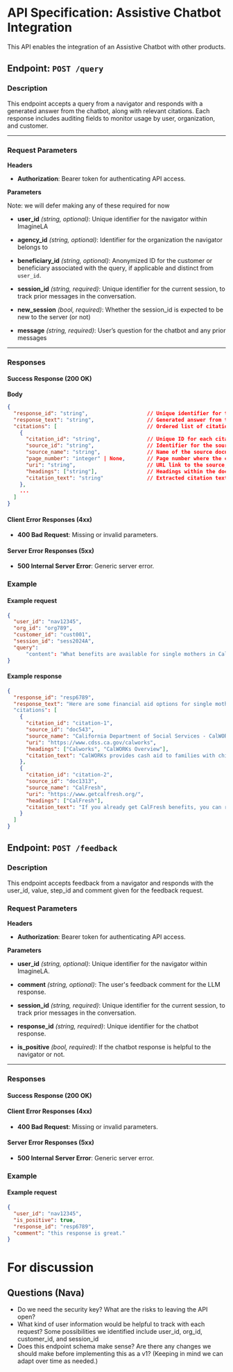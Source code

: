 # API Specification: Assistive Chatbot Integration

This API enables the integration of an Assistive Chatbot with other products.

## Endpoint: `POST /query`

### Description

This endpoint accepts a query from a navigator and responds with a generated answer from the chatbot, along with relevant citations. Each response includes auditing fields to monitor usage by user, organization, and customer.

---

### Request Parameters

**Headers**

- **Authorization**: Bearer token for authenticating API access.

**Parameters**

Note: we will defer making any of these required for now

- **user_id** _(string, optional)_: Unique identifier for the navigator within ImagineLA
- **agency_id** _(string, optional)_: Identifier for the organization the navigator belongs to
- **beneficiary_id** _(string, optional)_: Anonymized ID for the customer or beneficiary associated with the query, if applicable and distinct from `user_id`.

- **session_id** _(string, required)_: Unique identifier for the current session, to track prior messages in the conversation.
- **new_session** _(bool, required)_: Whether the session_id is expected to be new to the server (or not)
- **message** _(string, required)_: User’s question for the chatbot and any prior messages

---

### Responses

#### Success Response (200 OK)

**Body**

```json
{
  "response_id": "string",                   // Unique identifier for the chatbot response
  "response_text": "string",                 // Generated answer from the chatbot in Markdown format
  "citations": [                             // Ordered list of citations with mappings to the Markdown response text
    {
      "citation_id": "string",               // Unique ID for each citation
      "source_id": "string",                 // Identifier for the source document
      "source_name": "string",               // Name of the source document
      "page_number": "integer" | None,       // Page number where the citation is found, if available
      "uri": "string",                       // URL link to the source, if available
      "headings": ["string"],                // Headings within the document, if available
      "citation_text": "string"              // Extracted citation text
    },
    ...
  ]
}
```

#### Client Error Responses (4xx)

- **400 Bad Request**: Missing or invalid parameters.

#### Server Error Responses (5xx)

- **500 Internal Server Error**: Generic server error.

### Example

#### Example request

```json
{
  "user_id": "nav12345",
  "org_id": "org789",
  "customer_id": "cust001",
  "session_id": "sess2024A",
  "query":
      "content": "What benefits are available for single mothers in California?",
}
```

#### Example response

```json
{
  "response_id": "resp6789",
  "response_text": "Here are some financial aid options for single mothers in California:\n\n- **CalWORKs**: This program provides cash aid to families with children.(citation-1)\n- **CalFresh**: A food assistance program for low-income individuals.(citation-2)\n\nFor more details, visit [CalWORKs Program](https://www.cdss.ca.gov/calworks)."
  "citations": [
    {
      "citation_id": "citation-1",
      "source_id": "doc543",
      "source_name": "California Department of Social Services - CalWORKs",
      "uri": "https://www.cdss.ca.gov/calworks",
      "headings": ["Calworks", "CalWORKs Overview"],
      "citation_text": "CalWORKs provides cash aid to families with children in California."
    },
    {
      "citation_id": "citation-2",
      "source_id": "doc1313",
      "source_name": "CalFresh",
      "uri": "https://www.getcalfresh.org/",
      "headings": ["CalFresh"],
      "citation_text": "If you already get CalFresh benefits, you can request replacement benefits for food you lost. If you don't already get CalFresh, learn more about Disaster CalFresh here."
    }
  ]
}
```

## Endpoint: `POST /feedback`

### Description

This endpoint accepts feedback from a navigator and responds with the user_id, value, step_id and comment given for the feedback request.

### Request Parameters

**Headers**

- **Authorization**: Bearer token for authenticating API access.

**Parameters**

- **user_id** _(string, optional)_: Unique identifier for the navigator within ImagineLA.
- **comment** _(string, optional)_: The user's feedback comment for the LLM response.

- **session_id** _(string, required)_: Unique identifier for the current session, to track prior messages in the conversation.
- **response_id** _(string, required)_: Unique identifier for the chatbot response.
- **is_positive** _(bool, required)_: If the chatbot response is helpful to the navigator or not.

---

### Responses

#### Success Response (200 OK)

#### Client Error Responses (4xx)

- **400 Bad Request**: Missing or invalid parameters.

#### Server Error Responses (5xx)

- **500 Internal Server Error**: Generic server error.

### Example

#### Example request

```json
{
  "user_id": "nav12345",
  "is_positive": true,
  "response_id": "resp6789",
  "comment": "this response is great."
}
```

# For discussion

## Questions (Nava)

- Do we need the security key? What are the risks to leaving the API open?
- What kind of user information would be helpful to track with each request?
  Some possibilities we identified include user_id, org_id, customer_id, and session_id
- Does this endpoint schema make sense? Are there any changes we should make before implementing this as a v1? (Keeping in mind we can adapt over time as needed.)
